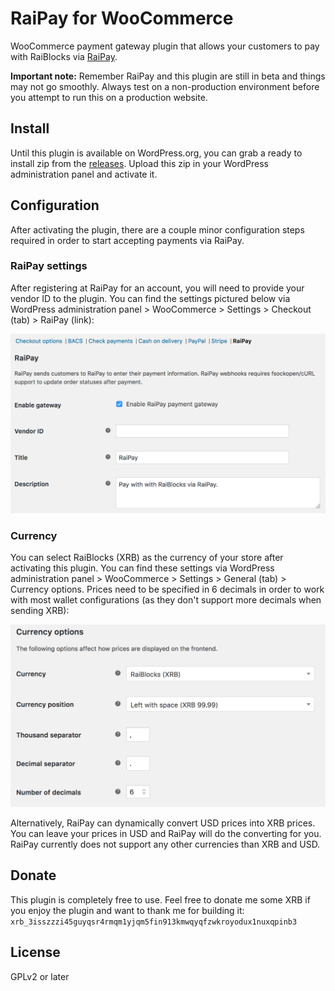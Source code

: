 # RaiPay for WooCommerce
WooCommerce payment gateway plugin that allows your customers to pay with RaiBlocks via [RaiPay](https://raipay.io/).

**Important note:** Remember RaiPay and this plugin are still in beta and things may not go smoothly. Always test on a non-production environment before you attempt to run this on a production website.

## Install
Until this plugin is available on WordPress.org, you can grab a ready to install zip from the [releases](https://github.com/coenjacobs/raipay-woocommerce/releases). Upload this zip in your WordPress administration panel and activate it.

## Configuration
After activating the plugin, there are a couple minor configuration steps required in order to start accepting payments via RaiPay.

### RaiPay settings
After registering at RaiPay for an account, you will need to provide your vendor ID to the plugin. You can find the settings pictured below via WordPress administration panel > WooCommerce > Settings > Checkout (tab) > RaiPay (link):

![RaiPay configuration in WooCommerce checkout settings](assets/screenshots/gateway-configuration.png)

### Currency
You can select RaiBlocks (XRB) as the currency of your store after activating this plugin. You can find these settings via WordPress administration panel > WooCommerce > Settings > General (tab) > Currency options. Prices need to be specified in 6 decimals in order to work with most wallet configurations (as they don't support more decimals when sending XRB):

![WooCommerce currency configuration for RaiBlocks (XRB)](assets/screenshots/currency-configuration.png)

Alternatively, RaiPay can dynamically convert USD prices into XRB prices. You can leave your prices in USD and RaiPay will do the converting for you. RaiPay currently does not support any other currencies than XRB and USD.

## Donate
This plugin is completely free to use. Feel free to donate me some XRB if you enjoy the plugin and want to thank me for building it: `xrb_3isszzzi45guyqsr4rmqm1yjqm5fin913kmwqyqfzwkroyodux1nuxqpinb3`

## License
GPLv2 or later